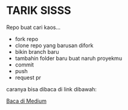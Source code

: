 # TARIK SISSS

Repo buat cari kaos...

- fork repo
- clone repo yang barusan difork
- bikin branch baru
- tambahin folder baru buat naruh proyekmu
- commit
- push
- request pr

caranya bisa dibaca di link dibawah:

[Baca di Medium](https://medium.com/@mmdiyul/melakukan-pull-request-pada-proyek-di-github-55165036e365)

